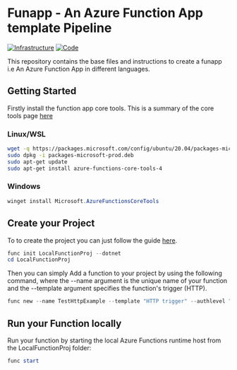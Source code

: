 # Funapp - An Azure Function App template Pipeline

[![Infrastructure](https://dev.azure.com/quintindk/FunApp/_apis/build/status%2Fquintindk.funapp?branchName=refs%2Fpull%2F5%2Fmerge)](https://dev.azure.com/quintindk/FunApp/_build/latest?definitionId=1&branchName=refs%2Fpull%2F5%2Fmerge)
[![Code](https://dev.azure.com/quintindk/FunApp/_apis/build/status%2Fquintindk.funapp%20(1)?branchName=refs%2Fpull%2F5%2Fmerge)](https://dev.azure.com/quintindk/FunApp/_build/latest?definitionId=2&branchName=refs%2Fpull%2F5%2Fmerge)

This repository contains the base files and instructions to create a funapp i.e An Azure Function App in different languages.

## Getting Started

Firstly install the function app core tools. This is a summary of the core tools page [here](https://github.com/Azure/azure-functions-core-tools/blob/v4.x/README.md)

### Linux/WSL

```bash
wget -q https://packages.microsoft.com/config/ubuntu/20.04/packages-microsoft-prod.deb
sudo dpkg -i packages-microsoft-prod.deb
sudo apt-get update
sudo apt-get install azure-functions-core-tools-4
```

### Windows

```powershell
winget install Microsoft.AzureFunctionsCoreTools
```

## Create your Project

To to create the project you can just follow the guide [here](https://learn.microsoft.com/en-us/azure/azure-functions/create-first-function-cli-csharp?tabs=azure-cli%2Cin-process).

```powershell
func init LocalFunctionProj --dotnet
cd LocalFunctionProj
```

Then you can simply Add a function to your project by using the following command, where the --name argument is the unique name of your function and the --template argument specifies the function's trigger (HTTP).

```powershell
func new --name TestHttpExample --template "HTTP trigger" --authlevel "anonymous"
```

## Run your Function locally

Run your function by starting the local Azure Functions runtime host from the LocalFunctionProj folder:

```powershell
func start
```
